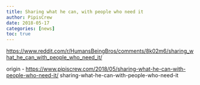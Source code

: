 ```yaml
---
title: Sharing what he can, with people who need it
author: PipisCrew
date: 2018-05-17
categories: [news]
toc: true
---
```


https://www.reddit.com/r/HumansBeingBros/comments/8k02m6/sharing_what_he_can_with_people_who_need_it/

origin - https://www.pipiscrew.com/2018/05/sharing-what-he-can-with-people-who-need-it/ sharing-what-he-can-with-people-who-need-it